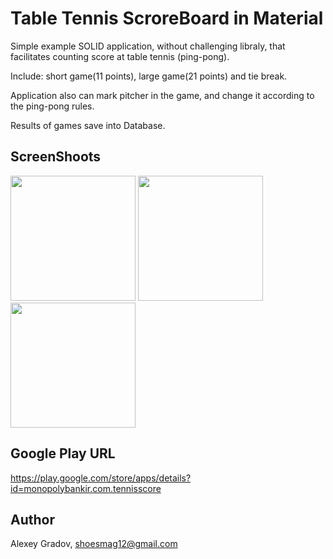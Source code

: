 # Table Tennis ScroreBoard in Material

Simple example SOLID application, without challenging libraly, that facilitates counting score at table tennis (ping-pong). 
 
Include: short game(11 points), large game(21 points) and tie break. 

Application also can mark pitcher in the game, and change it according to the ping-pong rules.

Results of games save into Database.
 
## ScreenShoots

<div style="display: inline-block">
  <img  width="200" src="https://lh3.googleusercontent.com/WCTgthJV6-VfDbgZBc6k4CGns3T1paMYLDRkeH3eOrFkhre34MKO6eIBd3XOv3trfoYi=w1855-h965-rw?.jpg">
  <img  width="200" src="https://lh3.googleusercontent.com/ONJRQHjM5JEf55fGZWS6FokysjgjuTop8MnLL4eIWbBLxEV-Cfi0yxlVJo2ZyWeBZms=w1855-h965-rw?.jpg">
  <img  width="200" src="https://lh3.googleusercontent.com/8sfNLZGkDZ4oPwsVEBH3vw3ONUxGrL2ShqbA_f__U5qGOY_npU7-nCSEVCsTqv0SiFA=w1855-h965-rw?.jpg">
 </div>
 
## Google Play URL
https://play.google.com/store/apps/details?id=monopolybankir.com.tennisscore
 
## Author
Alexey Gradov, shoesmag12@gmail.com


